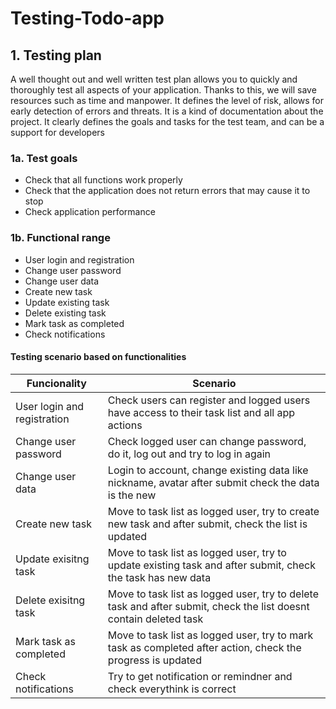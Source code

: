 # Testing-Todo-app
## 1. Testing plan
A well thought out and well written test plan allows you to quickly and thoroughly test all aspects of your application. Thanks to this, we will save resources such as time and manpower. It defines the level of risk, allows for early detection of errors and threats. It is a kind of documentation about the project. It clearly defines the goals and tasks for the test team, and can be a support for developers
### 1a. Test goals
  - Check that all functions work properly
  - Check that the application does not return errors that may cause it to stop
  - Check application performance
### 1b. Functional range
  - User login and registration
  - Change user password
  - Change user data
  - Create new task
  - Update existing task
  - Delete existing task
  - Mark task as completed
  - Check notifications

#### Testing scenario based on functionalities
| Funcionality             |  Scenario   |
| ----------------- | ------------------------------------------------------------------ |
| User login and registration | Check users can register and logged users have access to their task list and all app actions |
| Change user password | Check logged user can change password, do it, log out and try to log in again |
| Change user data | Login to account, change existing data like nickname, avatar after submit check the data is the new |
| Create new task | Move to task list as logged user, try to create new task and after submit, check the list is updated |
| Update exisitng task | Move to task list as logged user, try to update existing task and after submit, check the task  has new data |
| Delete exisitng task | Move to task list as logged user, try to delete task and after submit, check the list doesnt  contain deleted task |
| Mark task as completed | Move to task list as logged user, try to mark task as completed after action, check the progress is updated |
| Check notifications | Try to get notification or remindner and check everythink is correct |
